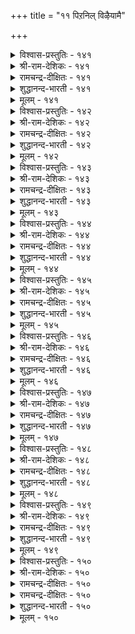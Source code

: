 +++
title = "११ पिऱनिल् विऴैयामै"

+++

<details><summary>विश्वास-प्रस्तुतिः - १४१</summary>

पिऱन्बॊरुळाळ् पॆट्टॊऴुगुम् पेदैमै ञालत्तु  
अऱम्बॊरुळ् कण्डार्गण् इल्।      १४१
</details>

<details><summary>श्री-राम-देशिकः - १४१</summary>

परपत्नीसङ्गमेच्छादोषस्तेषु न विद्यते ।  
धर्मार्थशास्त्र तत्त्वज्ञा ये भवन्ति महीतले ॥ १४१॥
</details>

<details><summary>रामचन्द्र-दीक्षितः - १४१</summary>

141\. piṟaṉ poruḷāḷ-peṭṭu oḻukum pētaimai ñālattu  
aṟam, poruḷ, kaṇṭārkaṇ il.

141\. The folly of intriguing with another’s wife is not found in one versed in the laws of truth and wealth.  
</details>

<details><summary>शुद्धानन्द-भारती - १४१</summary>

1\. பிறன்பொருளாள் பெட்டொழுகும் பேதைமை ஞாலத்து  
அறம்பொருள் கண்டார்கண் இல்  
Who know the wealth and virtue's way  
After other's wife do not stray.         141  
</details>

<details><summary>मूलम् - १४१</summary>

पिऱन्बॊरुळाळ् पॆट्टॊऴुगुम् पेदैमै ञालत्तु  
अऱम्बॊरुळ् कण्डार्गण् इल्।      १४१
</details>

<details><summary>विश्वास-प्रस्तुतिः - १४२</summary>

अऱन्गडै निण्ड्रारुळ् ऎल्लाम् पिऱन्गडै  
निण्ड्रारिन् पेदैयार् इल्।      १४२
</details>

<details><summary>श्री-राम-देशिकः - १४२</summary>

परपत्नीलम्पटनां मध्ये मृढतमो हि सः ।  
परदार गृहद्वारे कामार्तो यः प्रतीक्षते ॥ १४२॥
</details>

<details><summary>रामचन्द्र-दीक्षितः - १४२</summary>

142\. aṟaṉkaṭai niṉṟāruḷ ellām, piṟaṉkaṭai  
niṉṟāriṉ, pētaiyār il.

142\. Among those who walk in the ways of sin, the most foolish are those who stand at the entrance of another’s (house).  
</details>

<details><summary>शुद्धानन्द-भारती - १४२</summary>

2\. அறன்கடை நின்றாருள் எல்லாம் பிறன்கடை  
நின்றாரின் பேதையார் இல்  
He is the worst law breaking boor  
Who haunts around his neighbour's door.         142  
</details>

<details><summary>मूलम् - १४२</summary>

अऱन्गडै निण्ड्रारुळ् ऎल्लाम् पिऱन्गडै  
निण्ड्रारिन् पेदैयार् इल्।      १४२
</details>

<details><summary>विश्वास-प्रस्तुतिः - १४३</summary>

विळिन्दा஡஢न् वेऱल्लर् मण्ड्र तॆळिन्दारिल्  
तीमै पुरिन्दु ऒऴुगु वार्।      १४३
</details>

<details><summary>श्री-राम-देशिकः - १४३</summary>

जीवन्नपि मृतप्रायः स तु संशय मन्तरा ।  
विश्वस्तसुहृदः पत्नीं यो भोक्तुमभिवाञ्छति ॥ १४३॥
</details>

<details><summary>रामचन्द्र-दीक्षितः - १४३</summary>

143\. viḷintāriṉ vēṟu allar maṉṟa-teḷintār il  
tīmai purintu oḻukuvār.

143\. They are as good as dead who misbehave towards the wives of their confiding friends.  
</details>

<details><summary>शुद्धानन्द-भारती - १४३</summary>

3\. விளிந்தாரின் வேறல்லர் மன்ற தெளிந்தாரில்  
தீமை புரிந்துஒழுகு வார்  
The vile are dead who evil aim  
And put faithful friends' wives to shame.         143  
</details>

<details><summary>मूलम् - १४३</summary>

विळिन्दा஡஢न् वेऱल्लर् मण्ड्र तॆळिन्दारिल्  
तीमै पुरिन्दु ऒऴुगु वार्।      १४३
</details>

<details><summary>विश्वास-प्रस्तुतिः - १४४</summary>

ऎनैत्तुणैयर् आयिनुम् ऎन्नाम् तिनैत्तुणैयुम्  
तेरान् पिऱनिल् पुगल्।      १४४
</details>

<details><summary>श्री-राम-देशिकः - १४४</summary>

पापं किञ्चिदनालोच्य परनारीरतात्मनः ।  
किमन्यै र्विभवैः पूणैंः स दुःखान्न विमुच्यते ॥ १४४॥
</details>

<details><summary>रामचन्द्र-दीक्षितः - १४४</summary>

144\. eṉait tuṇaiyar āyiṉum eṉṉām-tiṉait tuṇaiyum  
tērāṉ, piṟaṉ il pukala?.

144\. What avails one’s greatness if one desecrates the sanctity of the house of another reckless of the consequences.  
</details>

<details><summary>शुद्धानन्द-भारती - १४४</summary>

4\. எனைத்துணையர் ஆயினும் என்னாம் தினைத்துணையும்  
தேரான் பிறனில் புகல்  
Their boasted greatness means nothing  
When to another's wife they cling.         144  
</details>

<details><summary>मूलम् - १४४</summary>

ऎनैत्तुणैयर् आयिनुम् ऎन्नाम् तिनैत्तुणैयुम्  
तेरान् पिऱनिल् पुगल्।      १४४
</details>

<details><summary>विश्वास-प्रस्तुतिः - १४५</summary>

ऎळिदॆन इल्लिऱप्पान् ऎय्दुमॆञ् ञाण्ड्रुम्  
विळियादु निऱ्कुम् पऴि।      १४५
</details>

<details><summary>श्री-राम-देशिकः - १४५</summary>

सर्वसाधारणं मत्वा सङ्गतः परवल्लभाम् ।  
अपवादं स्थिरं धत्ते गर्हितं तत्कुलं भवेत् ॥ १४५॥
</details>

<details><summary>रामचन्द्र-दीक्षितः - १४५</summary>

145\. 'eḷitu' eṉa il iṟappāṉ eytum-eñ ñāṉṟum  
viḷiyātu niṟkum paḻi.

145\. He who invades (easily) the house of another thinking it a mere trifie will incur eternal infamy.  
</details>

<details><summary>शुद्धानन्द-भारती - १४५</summary>

5\. எளிதுஎன இல்லிறப்பான் எய்துமெஞ் ஞான்றும்  
விளியாது நிற்கும் பழி  
Who trifles with another's wife  
His guilty stain will last for life.         145  
</details>

<details><summary>मूलम् - १४५</summary>

ऎळिदॆन इल्लिऱप्पान् ऎय्दुमॆञ् ञाण्ड्रुम्  
विळियादु निऱ्कुम् पऴि।      १४५
</details>

<details><summary>विश्वास-प्रस्तुतिः - १४६</summary>

पगैबावम् अच्चम् पऴियॆन नान्गुम्  
इगवावाम् इल्लिऱप्पान् कण्।      १४६
</details>

<details><summary>श्री-राम-देशिकः - १४६</summary>

अपवादो भयं पापं द्वेषश्चेति चतुर्विधाः ।  
दोषा नैनं विमुञ्चन्ति योऽन्यभार्यां निषेवते ॥ १४६॥
</details>

<details><summary>रामचन्द्र-दीक्षितः - १४६</summary>

146\. pakai, pāvam, accam, paḻi eṉa nāṉkum  
ikavā ām-il iṟappāṉkaṇ.

146\. Four evils, enmity, sin, fear and disgrace dog one who covets another’s wife.  
</details>

<details><summary>शुद्धानन्द-भारती - १४६</summary>

6\. பகைபாவம் அச்சம் பழியென நான்கும்  
இகவாவாம் இல்லிறப்பான் கண்  
Hatred, sin, fear, and shame-these four  
Stain adulterers ever more.         146  
</details>

<details><summary>मूलम् - १४६</summary>

पगैबावम् अच्चम् पऴियॆन नान्गुम्  
इगवावाम् इल्लिऱप्पान् कण्।      १४६
</details>

<details><summary>विश्वास-प्रस्तुतिः - १४७</summary>

अऱनियलान् इल्वाऴ्वान् ऎन्बान् पिऱनियलाळ्  
पॆण्मै नयवा तवन्।      १४७
</details>

<details><summary>श्री-राम-देशिकः - १४७</summary>

धर्म मार्गेण गार्हस्थ्यसेवनेनेह जीवतः ।  
अन्यदीयेषु दारेषु मतिरेव न जायते ॥ १४७॥
</details>

<details><summary>रामचन्द्र-दीक्षितः - १४७</summary>

147\. aṟaṉ iyalāṉ ilvāḻvāṉ eṉpāṉ-piṟaṉ iyalāḷ  
peṇmai nayavātavaṉ.

147\. He is a true householder who does not love another man’s wife.  
</details>

<details><summary>शुद्धानन्द-भारती - १४७</summary>

7\. அறனியலான் இல்வாழ்வான் என்பான் பிறனியலான்  
பெண்மை நயவா தவன்  
He is the righteous householder  
His neighbour's wife who covets never.         147  
</details>

<details><summary>मूलम् - १४७</summary>

अऱनियलान् इल्वाऴ्वान् ऎन्बान् पिऱनियलाळ्  
पॆण्मै नयवा तवन्।      १४७
</details>

<details><summary>विश्वास-प्रस्तुतिः - १४८</summary>

पिऱन्मनै नोक्काद पेराण्मै साण्ड्रोर्क्कु  
अऱनॊण्ड्रो आण्ड्र वॊऴुक्कु।      १४८
</details>

<details><summary>श्री-राम-देशिकः - १४८</summary>

परस्त्रीदर्शने चित्तदाढर्थे यद्रू विद्यते सताम् ।  
नेदं तेषां धर्ममात्रं पूर्णाचारोऽपि स स्मृतः ॥ १४८॥
</details>

<details><summary>रामचन्द्र-दीक्षितः - १४८</summary>

148\. piṟaṉ maṉai nōkkāta pēr āṇmai, cāṉṟōrkku  
aṟaṉ oṉṟō?āṉṟa oḻukku.

148\. The heroic manhood that does not lust after another’s wife is to the wise not mere virtue but the very law of their being.  
</details>

<details><summary>शुद्धानन्द-भारती - १४८</summary>

8\. பிறன்மனை நோக்காத பேராண்மை சான்றோர்க்கு  
அறனொன்றோ ஆன்ற ஒழுக்கு  
They lead a high-souled manly life  
The pure who eye not another's wife.         148  
</details>

<details><summary>मूलम् - १४८</summary>

पिऱन्मनै नोक्काद पेराण्मै साण्ड्रोर्क्कु  
अऱनॊण्ड्रो आण्ड्र वॊऴुक्कु।      १४८
</details>

<details><summary>विश्वास-प्रस्तुतिः - १४९</summary>

नलक्कुरियार् यारॆनिन् नामनीर् वैप्पिन्  
पिऱर्क्कुरियाळ् तोळ्दोया तार्।      १४९
</details>

<details><summary>श्री-राम-देशिकः - १४९</summary>

घोराम्मोधि वृतेऽप्यस्मिन् लोके ते श्नुवते सुखम् ।  
पराङ्गनापरिष्वङ्गं कामार्ता ये न कुर्वते ॥ १४९॥
</details>

<details><summary>रामचन्द्र-दीक्षितः - १४९</summary>

149\. 'nalakku uriyār yār?' eṉiṉ, nāma nīr vaippil  
piṟaṟku uriyāḷ tōḷ tōyātār.

149\. Verily he is a gentleman on this sea-girt earth who is free from the sin of adultery.  
</details>

<details><summary>शुद्धानन्द-भारती - १४९</summary>

9\. நலக்குரியார் யாரெனின் நாமநீர் வைப்பின்  
பிறற்குஉரியாள் தோள்தோயா தார்  
Good in storm bound earth is with those  
Who clasp not arms of another's spouse.         149  
</details>

<details><summary>मूलम् - १४९</summary>

नलक्कुरियार् यारॆनिन् नामनीर् वैप्पिन्  
पिऱर्क्कुरियाळ् तोळ्दोया तार्।      १४९
</details>

<details><summary>विश्वास-प्रस्तुतिः - १५०</summary>

अऱन्वरैयान् अल्ल सॆयिनुम् पिऱन्वरैयाळ्  
पॆण्मै नयवामै नण्ड्रु।      १५०
</details>

<details><summary>श्री-राम-देशिकः - १५०</summary>

त्यक्त्वा धर्म मधर्मणां कर्ता चापि विशेषतः ।  
श्लाघ्य एव भवेदत्र परस्त्रीविमुखो यदि ॥ १५०॥
</details>

<details><summary>रामचन्द्र-दीक्षितः - १५०</summary>

150\. aṟaṉ varaiyāṉ, alla ceyiṉum, piṟaṉ varaiyāḷ  
peṇmai nayavāmai naṉṟu.

150\. One may be guilty of any other sins; let one be free from adultery.
</details>

<details><summary>रामचन्द्र-दीक्षितः - १५०</summary>

150\. aṟaṉ varaiyāṉ, alla ceyiṉum, piṟaṉ varaiyāḷ  
peṇmai nayavāmai naṉṟu.

150\. One may be guilty of any other sins; let one be free from adultery.

</details>

<details><summary>शुद्धानन्द-भारती - १५०</summary>

10\. அறன்வரையான் அல்ல செயினும் பிறன்வரையாள்  
பெண்மை நயவாமை நன்று.  
Sinners breaking virtue's behest  
Lust not for another's wife at least.         150  
</details>

<details><summary>मूलम् - १५०</summary>

अऱन्वरैयान् अल्ल सॆयिनुम् पिऱन्वरैयाळ्  
पॆण्मै नयवामै नण्ड्रु।      १५०
</details>
